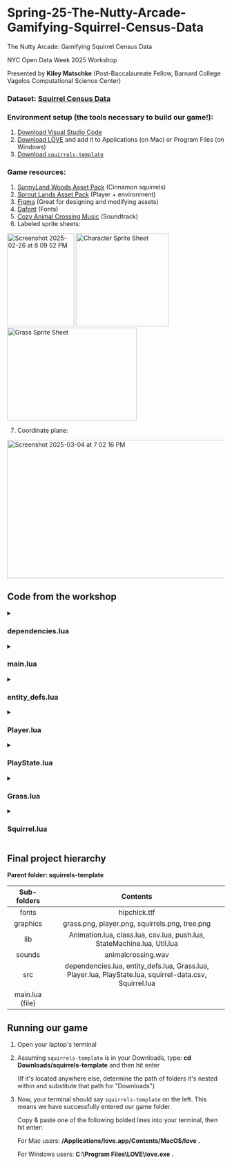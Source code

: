 # Spring-25-The-Nutty-Arcade-Gamifying-Squirrel-Census-Data

The Nutty Arcade: Gamifying Squirrel Census Data

NYC Open Data Week 2025 Workshop

Presented by **Kiley Matschke** (Post-Baccalaureate Fellow, Barnard College Vagelos Computational Science Center)

### **Dataset:** [Squirrel Census Data](https://www.dropbox.com/scl/fi/is2yaa5gz1of32xo1xwvd/squirrel-data.csv?rlkey=sao5wj2tqd98nzs6rsi5k7ot6&e=2&dl=0)

### **Environment setup (the tools necessary to build our game!):**

1. [Download Visual Studio Code](https://code.visualstudio.com/Download)
2. [Download LÖVE](https://love2d.org/) and add it to Applications (on Mac) or Program Files (on Windows)
3. [Download ```squirrels-template```](https://drive.google.com/drive/folders/1Cppc49yuj7DFr-kQffVcl65eKnL7lnM-?usp=drive_link)


### **Game resources:**

1. [SunnyLand Woods Asset Pack](https://ansimuz.itch.io/sunnyland-woods) (Cinnamon squirrels)
2. [Sprout Lands Asset Pack](https://cupnooble.itch.io/sprout-lands-asset-pack) (Player + environment)
3. [Figma](http://figma.com) (Great for designing and modifying assets)
4. [Dafont](https://www.dafont.com/) (Fonts)
5. [Cozy Animal Crossing Music](https://youtu.be/8kBlKM71pjc?si=20Xfh4WgZb2Sj34r) (Soundtrack)
6. Labeled sprite sheets:
<img width="155" height="215" alt="Screenshot 2025-02-26 at 8 09 52 PM" src="https://github.com/user-attachments/assets/cf662058-8055-48db-a4b8-2bce5f9d00f6" />
<img width="215" height="215" alt="Character Sprite Sheet" src="https://github.com/user-attachments/assets/861bc49f-eee1-4f24-992e-6ac2d335d3ed" />
<img width="300" height="215" alt="Grass Sprite Sheet" src="https://github.com/user-attachments/assets/f8217443-9cd3-44ff-9dbf-ae7473ea5bfd" />

7. Coordinate plane:
<img width="650" height="320" alt="Screenshot 2025-03-04 at 7 02 16 PM" src="https://github.com/user-attachments/assets/dd6cc686-572f-4b2d-b966-84f5b65e2781" />





## **Code from the workshop**


<details>
  <summary><h3><b>dependencies.lua</b></h3></summary>
  
  ```lua
      Class = require 'lib/class'
      push = require 'lib/push'
      require 'lib/Animation'
      require 'lib/StateMachine'
      require 'lib/Util'
      
      require 'src/entity_defs'
      require 'src/Player'
      require 'src/PlayState'
      require 'src/Grass'
      require 'src/Squirrel'
      
      
      gFonts = {
          ['large'] = love.graphics.newFont('fonts/hipchick.ttf', 45)
      }
      
      
      gSounds = {
          ['music'] = love.audio.newSource('sounds/animalcrossing.wav', 'stream')
      }
      
      
      gTextures = {
          ['player'] = love.graphics.newImage('graphics/player.png'),
          ['grass'] = love.graphics.newImage('graphics/grass.png'),
          ['squirrels'] = love.graphics.newImage('graphics/squirrels.png'),
          ['tree'] = love.graphics.newImage('graphics/tree.png')
      }
      
      
      gFrames = {
          ['player'] = GenerateQuads(gTextures['player'], 48, 48),
          ['grass'] = GenerateQuads(gTextures['grass'], 64, 64),
          ['squirrels'] = GenerateQuads(gTextures['squirrels'], 32, 32)
      }
  ```
</details>






<details>
  <summary><h3><b>main.lua</b></h3></summary>
  
  ```lua
      require 'src/dependencies'
      
      VIRTUAL_WIDTH = 1280
      VIRTUAL_HEIGHT = 720
      
      
      function love.load()
          love.window.setTitle('NYC Open Data Week 2025')
          love.graphics.setDefaultFilter('nearest', 'nearest')
      
          push:setupScreen(VIRTUAL_WIDTH, VIRTUAL_HEIGHT, VIRTUAL_WIDTH, VIRTUAL_HEIGHT, {
              fullscreen = false, 
              vsync = true, 
              rezibale = true
          })
      
          gStateMachine = StateMachine {
              ['play'] = function() return PlayState() end
          }
          gStateMachine:change('play')
      
          gSounds['music']:setLooping(true)
          gSounds['music']:play()
      end
      
      
      function love.resize(w,h)
          push:resize(w,h)
      end
      
      
      function love.keypressed(key)
          love.keyboard.keysPressed[key] = true
          if key == 'return' or key == 'enter' then
              love.event.quit('restart')
          end
          if key == 'escape' then
              love.event.quit()
          end
      end
      
      
      function love.update(dt)
          love.keyboard.keysPressed = {}
          gStateMachine:update(dt)
      end
      
      
      function love.draw()
          push:start()
          love.graphics.clear(192/255, 212/255, 112/255)
          gStateMachine:render()
          push:finish()
      end
  ```
</details>







<details>
  <summary><h3><b>entity_defs.lua</b></h3></summary>
  
  ```lua
      ENTITY_DEFS = {
          ['player'] = {
              animations = {
                  ['walk-down'] = {frames = {1,2,3,4}, interval = 0.25, texture = 'player'},
                  ['walk-up'] = {frames = {5,6,7,8}, interval = 0.25, texture = 'player'},
                  ['walk-left'] = {frames = {9,10,11,12}, interval = 0.25, texture = 'player'},
                  ['walk-right'] = {frames = {13,14,15,16}, interval = 0.25, texture = 'player'},
      
                  ['idle-down'] = {frames = {1}, interval = 0, texture = 'player'},
                  ['idle-up'] = {frames = {5}, interval = 0, texture = 'player'},
                  ['idle-left'] = {frames = {9}, interval = 0, texture = 'player'},
                  ['idle-right'] = {frames = {13}, interval = 0, texture = 'player'},
              }
          },
      
      
          ['gray-squirrel'] = {
              animations = {
                  ['wag-tail'] = {frames = {1,2}, interval = 0.5, texture = 'squirrels'}
              }
          },
      
          ['cinnamon-squirrel'] = {
              animations = {
                  ['wag-tail'] = {frames = {3,4}, interval = 0.5, texture = 'squirrels'}
              }
          },
      
          ['black-squirrel'] = {
              animations = {
                  ['wag-tail'] = {frames = {5,6}, interval = 0.5, texture = 'squirrels'}
              }
          }
      }
  ```
</details>







<details>
  <summary><h3><b>Player.lua</b></h3></summary>
  
  ```lua
      Player = Class{}
      
      
      function Player:init()
          self.speed = 300
          self.x = 1
          self.y = 1
          self.animations = {}
      
          for direction, def in pairs(ENTITY_DEFS['player'].animations) do
              self.animations[direction] = Animation(def)
          end
      
          self.direction = 'idle-down'
          self.currentAnimation = self.animations[self.direction]
      end 
      
      
      function Player:update(dt)
          if love.keyboard.isDown('down') then
              self.direction = 'walk-down'
              self.y = self.y + self.speed * dt
          elseif love.keyboard.isDown('up') then
              self.direction = 'walk-up'
              self.y = self.y - self.speed * dt
          elseif love.keyboard.isDown('left') then
              self.direction = 'walk-left'
              self.x = self.x - self.speed * dt
          elseif love.keyboard.isDown('right') then
              self.direction = 'walk-right'
              self.x = self.x + self.speed * dt
          else
              self.direction = 'idle-' .. self.direction:sub(6)
          end
      
          self.currentAnimation = self.animations[self.direction]
          self.currentAnimation:update(dt)
      end
      
      
      function Player:render()
          self.currentAnimation:render(self.x, self.y)
      end
  ```
</details>








<details>
  <summary><h3><b>PlayState.lua</b></h3></summary>
  
  ```lua
      PlayState = Class{}
      
      
      function PlayState:init()
          self.player = Player()
          self.grass = Grass()
      
          local csv = require('lib/csv')
          local file = io.open('src/squirrel-data.csv', 'r')
          local data = file:read('*a')
          file:close()
      
          local parks, park_names = {}, {}
          local parsed_data = csv.openstring(data, {header=true})
          for row in parsed_data:lines() do 
              parks[row.Park] = parks[row.Park] or {}
              table.insert(parks[row.Park], row)
          end
          for park_name in pairs(parks) do
              table.insert(park_names, park_name)
          end
      
          self.squirrels = {}
          local function add_squirrel(row,color)
              local x = math.random(128, VIRTUAL_WIDTH-128)
              local y = math.random(128, VIRTUAL_HEIGHT-144)
              local above_ground = string.find(row.Location, 'Above Ground') and true or false
              table.insert(self.squirrels, {squirrel = Squirrel(x,y,color, above_ground), x=x, y=y})
          end
      
          self.selected_park = park_names[math.random(#park_names)]
          self.gray_count, self.cinnamon_count, self.black_count = 0,0,0
          for index, row in ipairs(parks[self.selected_park]) do 
              if row.Color == 'Gray' then
                  self.gray_count = self.gray_count + 1
                  add_squirrel(row, 'gray')
              elseif row.Color == 'Cinnamon' then 
                  self.cinnamon_count = self.cinnamon_count + 1
                  add_squirrel(row, 'cinnamon')
              elseif row.Color == 'Black' then 
                  self.black_count = self.black_count + 1
                  add_squirrel(row, 'black')
              end
          end
      end 
      
      
      function PlayState:update(dt)
          self.player:update(dt)
      
          for index, squirrelData in ipairs(self.squirrels) do
              squirrelData.squirrel:update(dt)
          end
      end
      
      
      function PlayState:render()
          love.graphics.push()
          self.grass:render()
          self.player:render()
      
          for index, squirrelData in ipairs(self.squirrels) do
              squirrelData.squirrel:render(squirrelData.x, squirrelData.y)
          end
      
          love.graphics.setFont(gFonts['large'])
          love.graphics.setColor(103/255, 145/255, 70/255, 1)
          love.graphics.printf(self.selected_park, 0, 32, VIRTUAL_WIDTH, 'center')
          love.graphics.printf(string.format('Gray: ' .. self.gray_count .. '    Cinnamon:  ' .. self.cinnamon_count .. '    Black:  ' .. self.black_count),
                                              0, VIRTUAL_HEIGHT-96, VIRTUAL_WIDTH, 'center')
          love.graphics.pop()
      end
      
      
      function PlayState:enter() end
      function PlayState:exit() end
  ```
</details>





<details>
  <summary><h3><b>Grass.lua</b></h3></summary>
  
  ```lua
      Grass = Class{}
      
      
      function Grass:init()
          self.tile_size = 64
          self.width = VIRTUAL_WIDTH/self.tile_size
          self.height = math.floor(VIRTUAL_HEIGHT/self.tile_size)
          self.tiles = {}
          self:generate_grass()
      end
      
      
      function Grass:generate_grass()
          for y = 1, self.height do
              table.insert(self.tiles, {})
      
              for x = 1, self.width do
                  if x == 1 and y == 1 then id = 1
                  elseif x == 1 and y == self.height then id = 23
                  elseif x == self.width and y == 1 then id = 3
                  elseif x == self.width and y == self.height then id = 25
      
                  elseif x == 1 then id = 12
                  elseif x == self.width then id = 14
                  elseif y == 1 then id = 2
                  elseif y == self.height then id = 24
                  
                  else id = math.random(56, 77) end
      
                  table.insert(self.tiles[y], {id = id})
              end
          end
      end
      
      
      function Grass:render()
          for y = 1, self.height do
              for x = 1, self.width do
                  local tile = self.tiles[y][x]
                  love.graphics.draw(gTextures['grass'], gFrames['grass'][tile.id], (x-1)*self.tile_size, (y-1)*self.tile_size)
              end
          end
      end
  ```
</details>





<details>
  <summary><h3><b>Squirrel.lua</b></h3></summary>
  
  ```lua
      Squirrel = Class{}
      
      
      function Squirrel:init(x, y, color, above_ground)
          self.x = x
          self.y = y
          self.color = color
          self.above_ground = above_ground
      
          self.animations = {}
          local squirrelDef = ENTITY_DEFS[color .. '-squirrel']
          for direction, def in pairs(squirrelDef.animations) do
              self.animations[direction] = Animation(def)
          end
      
          self.currentAnimation = self.animations['wag-tail']
      end
      
      
      function Squirrel:update(dt)
          self.currentAnimation:update(dt)
      end
      
      
      function Squirrel:render(x,y)
          if self.above_ground then love.graphics.draw(gTextures['tree'], x, y) end
      
          self.currentAnimation:render(x,y)
      end
  ```
</details>







## **Final project hierarchy**

**Parent folder: squirrels-template**

| Sub-folders       | Contents           |
| :-------------: |:-------------:| 
| fonts         | hipchick.ttf |
| graphics | grass.png, player.png, squirrels.png, tree.png  |   
| lib            | Animation.lua, class.lua, csv.lua, push.lua, StateMachine.lua, Util.lua    |   
| sounds        | animalcrossing.wav      |   
| src            | dependencies.lua, entity_defs.lua, Grass.lua, Player.lua, PlayState.lua, squirrel-data.csv, Squirrel.lua | 
| main.lua (file)        |    








## **Running our game**

1. Open your laptop's terminal
2. Assuming ```squirrels-template``` is in your Downloads, type:   **cd Downloads/squirrels-template**   and then hit enter

   (If it's located anywhere else, determine the path of folders it's nested within and substitute that path for "Downloads")

   
3. Now, your terminal should say ```squirrels-template``` on the left. This means we have successfully entered our game folder.

   Copy & paste one of the following bolded lines into your terminal, then hit enter:

   For Mac users:      **/Applications/love.app/Contents/MacOS/love .**
   
   For Windows users:      **C:\Program Files\LOVE\love.exe .** 
